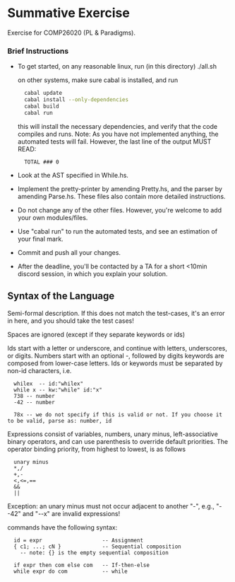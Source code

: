 # Summative Exercise

Exercise for COMP26020 (PL & Paradigms).

### Brief Instructions
* To get started, on any reasonable linux, run (in this directory)
  ./all.sh

  on other systems, make sure cabal is installed, and run
  ```bash
    cabal update
    cabal install --only-dependencies
    cabal build
    cabal run
  ```
  this will install the necessary dependencies, and verify that the code compiles and runs.
  Note: As you have not implemented anything, the automated tests will fail. However, the last line of the output MUST READ:
  ```
    TOTAL ### 0
  ```
* Look at the AST specified in While.hs.
* Implement the pretty-printer by amending Pretty.hs, and the parser by amending Parse.hs. These files also contain more detailed instructions.
* Do not change any of the other files. However, you're welcome to add your own modules/files.
* Use "cabal run" to run the automated tests, and see an estimation of your final mark.
* Commit and push all your changes.
* After the deadline, you'll be contacted by a TA for a short <10min discord session, in which you explain your solution.


## Syntax of the Language
  Semi-formal description. If this does not match the test-cases, it's an error in here, and you should take the test cases!

  Spaces are ignored (except if they separate keywords or ids)

  Ids start with a letter or underscore, and continue with letters, underscores, or digits.
  Numbers start with an optional -, followed by digits
  keywords are composed from lower-case letters.
  Ids or keywords must be separated by non-id characters, i.e.
  ```
    whilex  -- id:"whilex"
    while x -- kw:"while" id:"x"
    738 -- number
    -42 -- number

    78x -- we do not specify if this is valid or not. If you choose it to be valid, parse as: number, id
  ```
  Expressions consist of variables, numbers, unary minus, left-associative binary operators, and can use parenthesis to override default priorities.
  The operator binding priority, from highest to lowest, is as follows
  ```
    unary minus
    *,/
    +,-
    <,<=,==
    &&
    ||
  ```
  Exception: an unary minus must not occur adjacent to another "-", e.g., "--42" and "--x" are invalid expressions!

  commands have the following syntax:
  ```
    id = expr                   -- Assignment
    { c1; ...; cN }             -- Sequential composition
      -- note: {} is the empty sequential composition

    if expr then com else com   -- If-then-else
    while expr do com           -- while
  ```
